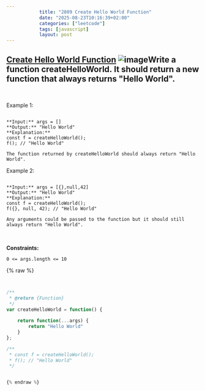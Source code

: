 ```yaml
---
            title: "2809 Create Hello World Function"
            date: "2025-08-23T10:16:39+02:00"
            categories: ["leetcode"]
            tags: [javascript]
            layout: post
---
```

            
## [Create Hello World Function](https://leetcode.com/problems/create-hello-world-function) ![image](https://img.shields.io/badge/Difficulty-Easy-brightgreen)Write a function createHelloWorld. It should return a new function that always returns "Hello World".

 

Example 1:

```

**Input:** args = []
**Output:** "Hello World"
**Explanation:**
const f = createHelloWorld();
f(); // "Hello World"

The function returned by createHelloWorld should always return "Hello World".

```

Example 2:

```

**Input:** args = [{},null,42]
**Output:** "Hello World"
**Explanation:**
const f = createHelloWorld();
f({}, null, 42); // "Hello World"

Any arguments could be passed to the function but it should still always return "Hello World".

```

 

**Constraints:**

	0 <= args.length <= 10

{% raw %}


```javascript


/**
 * @return {Function}
 */
var createHelloWorld = function() {
    
    return function(...args) {
        return "Hello World"
    }
};

/**
 * const f = createHelloWorld();
 * f(); // "Hello World"
 */


{% endraw %}
```
